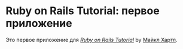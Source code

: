 # Ruby on Rails Tutorial: первое приложение

Это первое приложение для
[*Ruby on Rails Tutorial*](http://railstutorial.org/) by
 [Майкл Хартл](http://michaelhartl.com/).